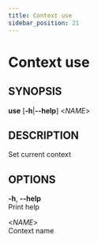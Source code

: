 ```yaml
---
title: Context use
sidebar_position: 21
---
```


# Context use

## SYNOPSIS

**use** \[**-h**\|**--help**\] \<*NAME*\>

## DESCRIPTION

Set current context

## OPTIONS

**-h**, **--help**  
Print help

\<*NAME*\>  
Context name
